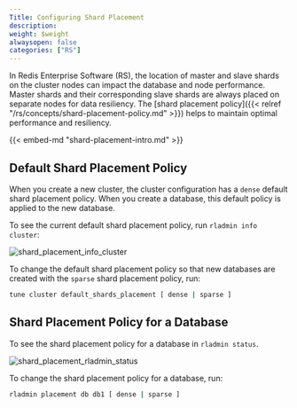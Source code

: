 ```yaml
---
Title: Configuring Shard Placement
description:
weight: $weight
alwaysopen: false
categories: ["RS"]
---
```

In Redis Enterprise Software (RS), the location of master and slave shards on the cluster nodes can impact the database and node performance.
Master shards and their corresponding slave shards are always placed on separate nodes for data resiliency.
The [shard placement policy]({{< relref "/rs/concepts/shard-placement-policy.md" >}}) helps to maintain optimal performance and resiliency.

{{< embed-md "shard-placement-intro.md"  >}}

## Default Shard Placement Policy

When you create a new cluster, the cluster configuration has a `dense` default shard placement policy.
When you create a database, this default policy is applied to the new database.

To see the current default shard placement policy, run `rladmin info cluster`:

![shard_placement_info_cluster](/images/rs/shard_placement_info_cluster.png)

To change the default shard placement policy so that new databases are created with the `sparse` shard placement policy, run:

```sh
tune cluster default_shards_placement [ dense | sparse ]
```

## Shard Placement Policy for a Database

To see the shard placement policy for a database in `rladmin status`.

![shard_placement_rladmin_status](/images/rs/shard_placement_rladmin_status.png)

To change the shard placement policy for a database, run:

```sh
rladmin placement db db1 [ dense | sparse ]
```
